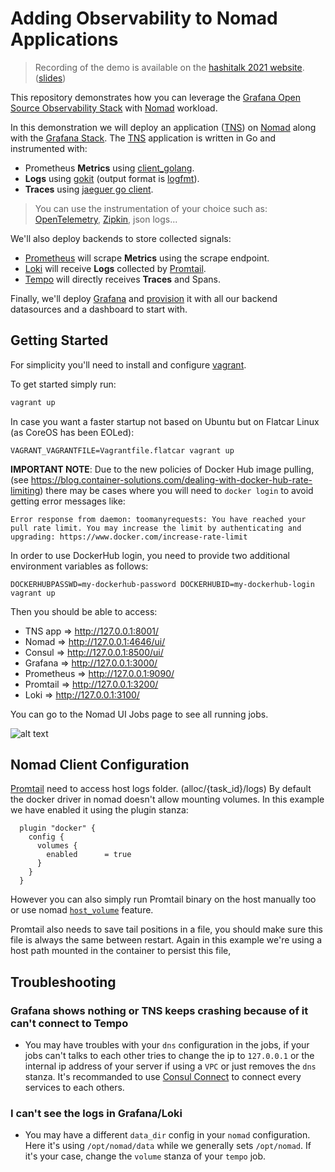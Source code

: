 # Adding Observability to Nomad Applications

> Recording of the demo is available on the [hashitalk 2021 website](https://www.hashicorp.com/resources/adding-observability-to-hashicorp-nomad-applications-with-grafana). ([slides](https://docs.google.com/presentation/d/1CSWKew4ID0oKBnQpR-3wUUyF8XpIIPzwzSLsc61yZL8/edit#slide=id.gbc349f7587_0_60))

This repository demonstrates how you can leverage the [Grafana Open Source Observability Stack][oss-grafana] with [Nomad][nomad] workload.

In this demonstration we will deploy an application ([TNS][TNS]) on [Nomad][nomad] along with the [Grafana Stack][oss-grafana]. The [TNS][TNS] application is written in Go and instrumented with:

- Prometheus **Metrics** using [client_golang][client_golang].
- **Logs** using [gokit][gokit] (output format is [logfmt][logfmt]).
- **Traces** using [jaeguer go client][jaeguer_client].

> You can use the instrumentation of your choice such as: [OpenTelemetry][OpenTelemetry], [Zipkin][Zipkin], json logs...

We'll also deploy backends to store collected signals:

- [Prometheus][Prometheus] will scrape **Metrics** using the scrape endpoint.
- [Loki][Loki] will receive **Logs** collected by [Promtail][promtail].
- [Tempo][Tempo] will directly receives **Traces** and Spans.

Finally, we'll deploy [Grafana][oss-grafana] and [provision](provisioning/) it with all our backend datasources and a dashboard to start with.

## Getting Started

For simplicity you'll need to install and configure [vagrant][vagrant].

To get started simply run:

```bash
vagrant up
```

In case you want a faster startup not based on Ubuntu but on Flatcar Linux (as CoreOS has been EOLed):

```
VAGRANT_VAGRANTFILE=Vagrantfile.flatcar vagrant up
```

**IMPORTANT NOTE**: Due to the new policies of Docker Hub image pulling,
(see https://blog.container-solutions.com/dealing-with-docker-hub-rate-limiting)
there may be cases where you will need to `docker login` to avoid getting error
messages like:

```
Error response from daemon: toomanyrequests: You have reached your pull rate limit. You may increase the limit by authenticating and upgrading: https://www.docker.com/increase-rate-limit
```

In order to use DockerHub login, you need to provide two additional environment variables
as follows:

```
DOCKERHUBPASSWD=my-dockerhub-password DOCKERHUBID=my-dockerhub-login vagrant up
```

Then you should be able to access:

- TNS app    => http://127.0.0.1:8001/
- Nomad      => http://127.0.0.1:4646/ui/
- Consul     => http://127.0.0.1:8500/ui/
- Grafana    => http://127.0.0.1:3000/
- Prometheus => http://127.0.0.1:9090/
- Promtail   => http://127.0.0.1:3200/
- Loki       => http://127.0.0.1:3100/

You can go to the Nomad UI Jobs page to see all running jobs.

![alt text][nomad-grafana]

## Nomad Client Configuration

[Promtail][promtail] need to access host logs folder. (alloc/{task_id}/logs)
By default the docker driver in nomad doesn't allow mounting volumes.
In this example we have enabled it using the plugin stanza:

```hcl
  plugin "docker" {
    config {
      volumes {
        enabled      = true
      }
    }
  }
```

However you can also simply run Promtail binary on the host manually too or use nomad [`host_volume`][host_volume] feature.

Promtail also needs to save tail positions in a file, you should make sure this file is always the same between restart.
Again in this example we're using a host path mounted in the container to persist this file,

[promtail]: https://grafana.com/docs/loki/latest/clients/promtail/
[host_volume]: https://www.nomadproject.io/docs/configuration/client#host_volume-stanza
[nomad]: https://www.nomadproject.io/
[oss-grafana]: https://grafana.com/oss/
[vagrant]: https://www.vagrantup.com/
[nomad-grafana]: ./doc/nomad-grafana.png
[client_golang]: https://github.com/prometheus/client_golang
[TNS]: https://github.com/grafana/tns
[gokit]: https://github.com/go-kit/kit/tree/master/log
[jaeguer_client]: https://github.com/jaegertracing/jaeger-client-go
[logfmt]: https://brandur.org/logfmt
[OpenTelemetry]: https://opentelemetry.io/
[Zipkin]: https://zipkin.io/
[Prometheus]: https://prometheus.io/
[Loki]: https://grafana.com/oss/loki/
[Tempo]: https://grafana.com/oss/tempo/

## Troubleshooting

### Grafana shows nothing or TNS keeps crashing because of it can't connect to Tempo

- You may have troubles with your `dns` configuration in the jobs, if your jobs can't talks to each other tries to change the ip to `127.0.0.1` or the internal ip address of your server if using a `VPC` or just removes the `dns` stanza. It's recommanded to use [Consul Connect](https://www.consul.io/docs/connect) to connect every services to each others.

### I can't see the logs in Grafana/Loki

- You may have a different `data_dir` config in your `nomad` configuration. Here it's using `/opt/nomad/data` while we generally sets `/opt/nomad`. If it's your case, change the `volume` stanza of your `tempo` job.
